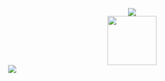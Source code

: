 <div id="header" align="center">
  <img src="https://raw.githubusercontent.com/Midicix/Midicix/4079de139242b97926c5b0e941f0f144928d3db5/welcome.svg"/>
</div>

<div id="header" align="center">
  <img src="https://raw.githubusercontent.com/Midicix/Midicix/main/hacker.png" width="100"/>
</div>

<img src="https://komarev.com/ghpvc/?username=Midicix"/>
